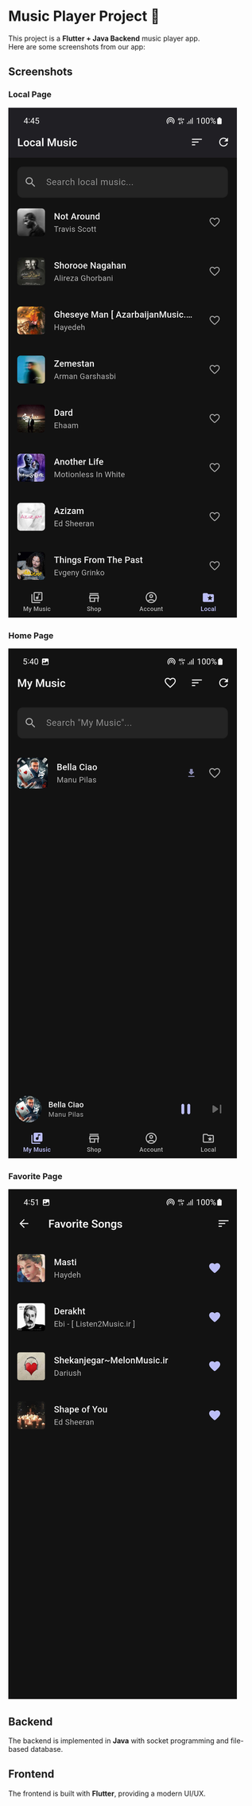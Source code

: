 # Music Player Project 🎵

This project is a **Flutter + Java Backend** music player app.  
Here are some screenshots from our app:

## Screenshots

### Local Page
![Local Page](assets/readme/local_music.png)

### Home Page
![Home Page](assets/readme/home_screen.png)

### Favorite Page
![Favorite Page](assets/readme/favorite_screen.png)

## Backend
The backend is implemented in **Java** with socket programming and file-based database.

## Frontend
The frontend is built with **Flutter**, providing a modern UI/UX.

